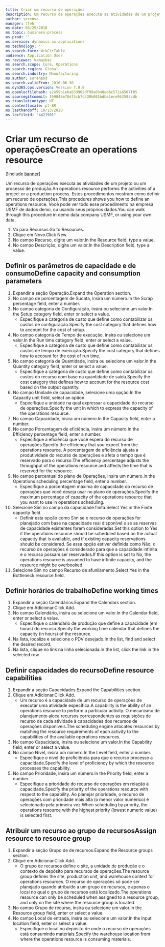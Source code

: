 ```yaml
---
title: Criar um recurso de operações
description: Um recurso de operações executa as atividades de um projeto ou um processo de produção.
author: sorenva
manager: tfehr
ms.date: 08/29/2018
ms.topic: business-process
ms.prod: ''
ms.service: dynamics-ax-applications
ms.technology: ''
ms.search.form: WrkCtrTable
audience: Application User
ms.reviewer: kamaybac
ms.search.scope: Core, Operations
ms.search.region: Global
ms.search.industry: Manufacturing
ms.author: sorenand
ms.search.validFrom: 2016-06-30
ms.dyn365.ops.version: Version 7.0.0
ms.openlocfilehash: e2e59b1e6a83d902df98a0b40ee6c572a6567f05
ms.sourcegitcommit: 199848e78df5cb7c439b001bdbe1ece963593cdb
ms.translationtype: HT
ms.contentlocale: pt-BR
ms.lasthandoff: 10/13/2020
ms.locfileid: "4421901"
---
```

# <a name="create-an-operations-resource"></a><span data-ttu-id="ae73b-103">Criar um recurso de operações</span><span class="sxs-lookup"><span data-stu-id="ae73b-103">Create an operations resource</span></span>

[!include [banner](../../includes/banner.md)]

<span data-ttu-id="ae73b-104">Um recurso de operações executa as atividades de um projeto ou um processo de produção.</span><span class="sxs-lookup"><span data-stu-id="ae73b-104">An operations resource performs the activities of a project or a production process.</span></span> <span data-ttu-id="ae73b-105">Estes procedimentos mostram como definir um recurso de operações.</span><span class="sxs-lookup"><span data-stu-id="ae73b-105">This procedures shows you how to define an operations resource.</span></span> <span data-ttu-id="ae73b-106">Você pode ver todo esse procedimento na empresa USMF de dados demo, ou usando seus próprios dados.</span><span class="sxs-lookup"><span data-stu-id="ae73b-106">You can walk through this procedure in demo data company USMF, or using your own data.</span></span>

1. <span data-ttu-id="ae73b-107">Vá para Recursos.</span><span class="sxs-lookup"><span data-stu-id="ae73b-107">Go to Resources.</span></span>
2. <span data-ttu-id="ae73b-108">Clique em Novo.</span><span class="sxs-lookup"><span data-stu-id="ae73b-108">Click New.</span></span>
3. <span data-ttu-id="ae73b-109">No campo Recurso, digite um valor.</span><span class="sxs-lookup"><span data-stu-id="ae73b-109">In the Resource field, type a value.</span></span>
4. <span data-ttu-id="ae73b-110">No campo Descrição, digite um valor.</span><span class="sxs-lookup"><span data-stu-id="ae73b-110">In the Description field, type a value.</span></span>

## <a name="define-capacity-and-consumption-parameters"></a><span data-ttu-id="ae73b-111">Definir os parâmetros de capacidade e de consumo</span><span class="sxs-lookup"><span data-stu-id="ae73b-111">Define capacity and consumption parameters</span></span>
1. <span data-ttu-id="ae73b-112">Expandir a seção Operação.</span><span class="sxs-lookup"><span data-stu-id="ae73b-112">Expand the Operation section.</span></span>
2. <span data-ttu-id="ae73b-113">No campo de porcentagem de Sucata, insira um número.</span><span class="sxs-lookup"><span data-stu-id="ae73b-113">In the Scrap percentage field, enter a number.</span></span>
3. <span data-ttu-id="ae73b-114">No campo categoria de Configuração, insira ou selecione um valor.</span><span class="sxs-lookup"><span data-stu-id="ae73b-114">In the Setup category field, enter or select a value.</span></span>
    * <span data-ttu-id="ae73b-115">Especifique a categoria de custo que define como contabilizar os custos de configuração.</span><span class="sxs-lookup"><span data-stu-id="ae73b-115">Specify the cost category that defines how to account for the cost of setup.</span></span>  
4. <span data-ttu-id="ae73b-116">No campo categoria de Tempo de execução, insira ou selecione um valor.</span><span class="sxs-lookup"><span data-stu-id="ae73b-116">In the Run time category field, enter or select a value.</span></span>
    * <span data-ttu-id="ae73b-117">Especifique a categoria de custo que define como contabilizar os custos de tempo de execução.</span><span class="sxs-lookup"><span data-stu-id="ae73b-117">Specify the cost category that defines how to account for the cost of run time.</span></span>  
5. <span data-ttu-id="ae73b-118">No campo categoria de Quantidade, insira ou selecione um valor.</span><span class="sxs-lookup"><span data-stu-id="ae73b-118">In the Quantity category field, enter or select a value.</span></span>
    * <span data-ttu-id="ae73b-119">Especifique a categoria de custo que define como contabilizar os custos do recurso com base na quantidade de saída.</span><span class="sxs-lookup"><span data-stu-id="ae73b-119">Specify the cost category that defines how to account for the resource cost based on the output quantity.</span></span>  
6. <span data-ttu-id="ae73b-120">No campo Unidade de capacidade, selecione uma opção.</span><span class="sxs-lookup"><span data-stu-id="ae73b-120">In the Capacity unit field, select an option.</span></span>
    * <span data-ttu-id="ae73b-121">Especifique a unidade na qual expressar a capacidade do recurso de operações.</span><span class="sxs-lookup"><span data-stu-id="ae73b-121">Specify the unit in which to express the capacity of the operations resource.</span></span>  
7. <span data-ttu-id="ae73b-122">No campo Capacidade, insira um número.</span><span class="sxs-lookup"><span data-stu-id="ae73b-122">In the Capacity field, enter a number.</span></span>
8. <span data-ttu-id="ae73b-123">No campo Porcentagem de eficiência, insira um número.</span><span class="sxs-lookup"><span data-stu-id="ae73b-123">In the Efficiency percentage field, enter a number.</span></span>
    * <span data-ttu-id="ae73b-124">Especifique a eficiência que você espera do recurso de operações.</span><span class="sxs-lookup"><span data-stu-id="ae73b-124">Specify the efficiency that you expect from the operations resource.</span></span> <span data-ttu-id="ae73b-125">A porcentagem de eficiência ajusta a produtividade do recurso de operações e afeta o tempo que é reservado para o recurso.</span><span class="sxs-lookup"><span data-stu-id="ae73b-125">The efficiency percentage adjusts the throughput of the operations resource and affects the time that is reserved for the resource.</span></span>  
9. <span data-ttu-id="ae73b-126">No campo percentual do plano de Operações, insira um número.</span><span class="sxs-lookup"><span data-stu-id="ae73b-126">In the Operations scheduling percentage field, enter a number.</span></span>
    * <span data-ttu-id="ae73b-127">Especifique a porcentagem máxima de capacidade do recurso de operações que você deseja usar no plano de operações.</span><span class="sxs-lookup"><span data-stu-id="ae73b-127">Specify the maximum percentage of capacity of the operations resource that you want to use in operations scheduling.</span></span>  
10. <span data-ttu-id="ae73b-128">Selecione Sim no campo da capacidade finita.</span><span class="sxs-lookup"><span data-stu-id="ae73b-128">Select Yes in the Finite capacity field.</span></span>
    * <span data-ttu-id="ae73b-129">Definir esta opção como Sim se o recurso de operações for planejado com base na capacidade real disponível e se as reservas de capacidade existentes forem consideradas.</span><span class="sxs-lookup"><span data-stu-id="ae73b-129">Set this option to Yes if the operations resource should be scheduled based on the actual capacity that is available, and if existing capacity reservations should be considered.</span></span> <span data-ttu-id="ae73b-130">Se essa opção estiver definida como Não, o recurso de operações é considerado para que a capacidade infinita e o recurso possam ser reservados.</span><span class="sxs-lookup"><span data-stu-id="ae73b-130">If this option is set to No, the operations resource is assumed to have infinite capacity, and the resource might be overbooked.</span></span>  
11. <span data-ttu-id="ae73b-131">Selecione Sim no campo Recurso de afunilamento.</span><span class="sxs-lookup"><span data-stu-id="ae73b-131">Select Yes in the Bottleneck resource field.</span></span>

## <a name="define-working-times"></a><span data-ttu-id="ae73b-132">Definir horários de trabalho</span><span class="sxs-lookup"><span data-stu-id="ae73b-132">Define working times</span></span>
1. <span data-ttu-id="ae73b-133">Expandir a seção Calendários.</span><span class="sxs-lookup"><span data-stu-id="ae73b-133">Expand the Calendars section.</span></span>
2. <span data-ttu-id="ae73b-134">Clique em Adicionar.</span><span class="sxs-lookup"><span data-stu-id="ae73b-134">Click Add.</span></span>
3. <span data-ttu-id="ae73b-135">No campo Calendário, insira ou selecione um valor.</span><span class="sxs-lookup"><span data-stu-id="ae73b-135">In the Calendar field, enter or select a value.</span></span>
    * <span data-ttu-id="ae73b-136">Especifique o calendário de produção que define a capacidade (em horas) do recurso.</span><span class="sxs-lookup"><span data-stu-id="ae73b-136">Specify the working time calendar that defines the capacity (in hours) of the resource.</span></span>  
4. <span data-ttu-id="ae73b-137">Na lista, localize e selecione o PDV desejado.</span><span class="sxs-lookup"><span data-stu-id="ae73b-137">In the list, find and select the desired record.</span></span>
5. <span data-ttu-id="ae73b-138">Na lista, clique no link na linha selecionada.</span><span class="sxs-lookup"><span data-stu-id="ae73b-138">In the list, click the link in the selected row.</span></span>

## <a name="define-resource-capabilities"></a><span data-ttu-id="ae73b-139">Definir capacidades do recurso</span><span class="sxs-lookup"><span data-stu-id="ae73b-139">Define resource capabilities</span></span>
1. <span data-ttu-id="ae73b-140">Expandir a seção Capacidades.</span><span class="sxs-lookup"><span data-stu-id="ae73b-140">Expand the Capabilities section.</span></span>
2. <span data-ttu-id="ae73b-141">Clique em Adicionar.</span><span class="sxs-lookup"><span data-stu-id="ae73b-141">Click Add.</span></span>
    * <span data-ttu-id="ae73b-142">Um recurso é a capacidade de um recurso de operações de executar uma atividade específica.</span><span class="sxs-lookup"><span data-stu-id="ae73b-142">A capability is the ability of an operations resource to perform a particular activity.</span></span> <span data-ttu-id="ae73b-143">O mecanismo de planejamento aloca recursos correspondentes as requisições de recurso de cada atividade à capacidades dos recursos de operações disponíveis.</span><span class="sxs-lookup"><span data-stu-id="ae73b-143">The scheduling engine allocates resources by matching the resource requirements of each activity to the capabilities of the available operations resources.</span></span>  
3. <span data-ttu-id="ae73b-144">No campo Capacidade, insira ou selecione um valor.</span><span class="sxs-lookup"><span data-stu-id="ae73b-144">In the Capability field, enter or select a value.</span></span>
4. <span data-ttu-id="ae73b-145">No campo Nível, insira um número.</span><span class="sxs-lookup"><span data-stu-id="ae73b-145">In the Level field, enter a number.</span></span>
    * <span data-ttu-id="ae73b-146">Especifique o nível de proficiência para que o recurso processe a capacidade.</span><span class="sxs-lookup"><span data-stu-id="ae73b-146">Specify the level of proficiency by which the resource processes the capability.</span></span>  
5. <span data-ttu-id="ae73b-147">No campo Prioridade, insira um número.</span><span class="sxs-lookup"><span data-stu-id="ae73b-147">In the Priority field, enter a number.</span></span>
    * <span data-ttu-id="ae73b-148">Especifique a prioridade do recurso de operações em relação à capacidade.</span><span class="sxs-lookup"><span data-stu-id="ae73b-148">Specify the priority of the operations resource with respect to the capability.</span></span> <span data-ttu-id="ae73b-149">Ao planejar prioridade, o recurso de operações com prioridade mais alta (o menor valor numérico) é selecionado pela primeira vez.</span><span class="sxs-lookup"><span data-stu-id="ae73b-149">When scheduling by priority, the operations resource with the highest priority (lowest numeric value) is selected first.</span></span>  

## <a name="assign-resource-to-resource-group"></a><span data-ttu-id="ae73b-150">Atribuir um recurso ao grupo de recursos</span><span class="sxs-lookup"><span data-stu-id="ae73b-150">Assign resource to resource group</span></span>
1. <span data-ttu-id="ae73b-151">Expandir a seção Grupo de de recursos.</span><span class="sxs-lookup"><span data-stu-id="ae73b-151">Expand the Resource groups section.</span></span>
2. <span data-ttu-id="ae73b-152">Clique em Adicionar.</span><span class="sxs-lookup"><span data-stu-id="ae73b-152">Click Add.</span></span>
    * <span data-ttu-id="ae73b-153">O grupo de recursos define o site, a unidade de produção e o contexto de depósito para recursos de operações.</span><span class="sxs-lookup"><span data-stu-id="ae73b-153">The resource group defines the site, production unit, and warehouse context for operations resources.</span></span> <span data-ttu-id="ae73b-154">O recurso de operações só pode ser planejado quando atribuído a um grupo de recursos, e apenas o local no qual o grupo de recursos está localizado.</span><span class="sxs-lookup"><span data-stu-id="ae73b-154">The operations resource can only be scheduled when assigned to a resource group, and only on the site where the resource group is located.</span></span>  
3. <span data-ttu-id="ae73b-155">No campo Grupo de recurso, insira ou selecione um valor.</span><span class="sxs-lookup"><span data-stu-id="ae73b-155">In the Resource group field, enter or select a value.</span></span>
4. <span data-ttu-id="ae73b-156">No campo Local de entrada, insira ou selecione um valor.</span><span class="sxs-lookup"><span data-stu-id="ae73b-156">In the Input location field, enter or select a value.</span></span>
    * <span data-ttu-id="ae73b-157">Especifique o local no depósito de onde o recurso de operações está consumindo materiais.</span><span class="sxs-lookup"><span data-stu-id="ae73b-157">Specify the warehouse location from where the operations resource is consuming materials.</span></span>  


